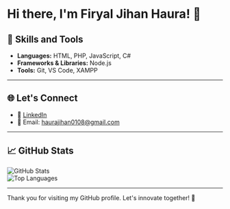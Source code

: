 # Hi there, I'm Firyal Jihan Haura! 👋

## 🚀 Skills and Tools

- **Languages:** HTML, PHP, JavaScript, C#
- **Frameworks & Libraries:** Node.js
- **Tools:** Git, VS Code, XAMPP

---

## 🌐 Let's Connect

- 💼 [LinkedIn](https://www.linkedin.com/in/firyal-jihan-haura)  
- 📧 Email: haurajihan0108@gmail.com

---

## 📈 GitHub Stats

![GitHub Stats](https://github-readme-stats.vercel.app/api?username=firyaljihan&show_icons=true&theme=radical)  
![Top Languages](https://github-readme-stats.vercel.app/api/top-langs/?username=firyaljihan&layout=compact&theme=radical)

---

Thank you for visiting my GitHub profile. Let's innovate together! 🚀
